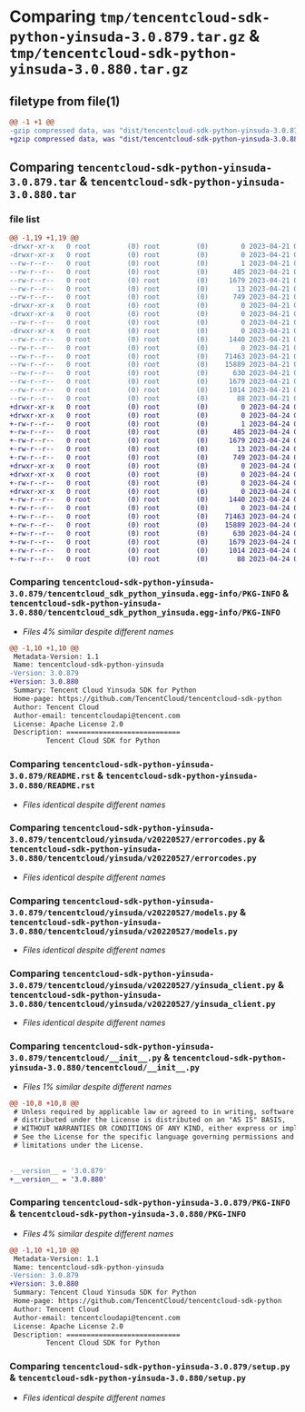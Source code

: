 # Comparing `tmp/tencentcloud-sdk-python-yinsuda-3.0.879.tar.gz` & `tmp/tencentcloud-sdk-python-yinsuda-3.0.880.tar.gz`

## filetype from file(1)

```diff
@@ -1 +1 @@
-gzip compressed data, was "dist/tencentcloud-sdk-python-yinsuda-3.0.879.tar", last modified: Fri Apr 21 01:10:19 2023, max compression
+gzip compressed data, was "dist/tencentcloud-sdk-python-yinsuda-3.0.880.tar", last modified: Mon Apr 24 03:49:56 2023, max compression
```

## Comparing `tencentcloud-sdk-python-yinsuda-3.0.879.tar` & `tencentcloud-sdk-python-yinsuda-3.0.880.tar`

### file list

```diff
@@ -1,19 +1,19 @@
-drwxr-xr-x   0 root         (0) root         (0)        0 2023-04-21 01:10:19.000000 tencentcloud-sdk-python-yinsuda-3.0.879/
-drwxr-xr-x   0 root         (0) root         (0)        0 2023-04-21 01:10:19.000000 tencentcloud-sdk-python-yinsuda-3.0.879/tencentcloud_sdk_python_yinsuda.egg-info/
--rw-r--r--   0 root         (0) root         (0)        1 2023-04-21 01:10:19.000000 tencentcloud-sdk-python-yinsuda-3.0.879/tencentcloud_sdk_python_yinsuda.egg-info/dependency_links.txt
--rw-r--r--   0 root         (0) root         (0)      485 2023-04-21 01:10:19.000000 tencentcloud-sdk-python-yinsuda-3.0.879/tencentcloud_sdk_python_yinsuda.egg-info/SOURCES.txt
--rw-r--r--   0 root         (0) root         (0)     1679 2023-04-21 01:10:19.000000 tencentcloud-sdk-python-yinsuda-3.0.879/tencentcloud_sdk_python_yinsuda.egg-info/PKG-INFO
--rw-r--r--   0 root         (0) root         (0)       13 2023-04-21 01:10:19.000000 tencentcloud-sdk-python-yinsuda-3.0.879/tencentcloud_sdk_python_yinsuda.egg-info/top_level.txt
--rw-r--r--   0 root         (0) root         (0)      749 2023-04-21 01:10:19.000000 tencentcloud-sdk-python-yinsuda-3.0.879/README.rst
-drwxr-xr-x   0 root         (0) root         (0)        0 2023-04-21 01:10:19.000000 tencentcloud-sdk-python-yinsuda-3.0.879/tencentcloud/
-drwxr-xr-x   0 root         (0) root         (0)        0 2023-04-21 01:10:19.000000 tencentcloud-sdk-python-yinsuda-3.0.879/tencentcloud/yinsuda/
--rw-r--r--   0 root         (0) root         (0)        0 2023-04-21 01:10:19.000000 tencentcloud-sdk-python-yinsuda-3.0.879/tencentcloud/yinsuda/__init__.py
-drwxr-xr-x   0 root         (0) root         (0)        0 2023-04-21 01:10:19.000000 tencentcloud-sdk-python-yinsuda-3.0.879/tencentcloud/yinsuda/v20220527/
--rw-r--r--   0 root         (0) root         (0)     1440 2023-04-21 01:10:19.000000 tencentcloud-sdk-python-yinsuda-3.0.879/tencentcloud/yinsuda/v20220527/errorcodes.py
--rw-r--r--   0 root         (0) root         (0)        0 2023-04-21 01:10:19.000000 tencentcloud-sdk-python-yinsuda-3.0.879/tencentcloud/yinsuda/v20220527/__init__.py
--rw-r--r--   0 root         (0) root         (0)    71463 2023-04-21 01:10:19.000000 tencentcloud-sdk-python-yinsuda-3.0.879/tencentcloud/yinsuda/v20220527/models.py
--rw-r--r--   0 root         (0) root         (0)    15889 2023-04-21 01:10:19.000000 tencentcloud-sdk-python-yinsuda-3.0.879/tencentcloud/yinsuda/v20220527/yinsuda_client.py
--rw-r--r--   0 root         (0) root         (0)      630 2023-04-21 01:10:19.000000 tencentcloud-sdk-python-yinsuda-3.0.879/tencentcloud/__init__.py
--rw-r--r--   0 root         (0) root         (0)     1679 2023-04-21 01:10:19.000000 tencentcloud-sdk-python-yinsuda-3.0.879/PKG-INFO
--rw-r--r--   0 root         (0) root         (0)     1014 2023-04-21 01:10:19.000000 tencentcloud-sdk-python-yinsuda-3.0.879/setup.py
--rw-r--r--   0 root         (0) root         (0)       88 2023-04-21 01:10:19.000000 tencentcloud-sdk-python-yinsuda-3.0.879/setup.cfg
+drwxr-xr-x   0 root         (0) root         (0)        0 2023-04-24 03:49:56.000000 tencentcloud-sdk-python-yinsuda-3.0.880/
+drwxr-xr-x   0 root         (0) root         (0)        0 2023-04-24 03:49:56.000000 tencentcloud-sdk-python-yinsuda-3.0.880/tencentcloud_sdk_python_yinsuda.egg-info/
+-rw-r--r--   0 root         (0) root         (0)        1 2023-04-24 03:49:56.000000 tencentcloud-sdk-python-yinsuda-3.0.880/tencentcloud_sdk_python_yinsuda.egg-info/dependency_links.txt
+-rw-r--r--   0 root         (0) root         (0)      485 2023-04-24 03:49:56.000000 tencentcloud-sdk-python-yinsuda-3.0.880/tencentcloud_sdk_python_yinsuda.egg-info/SOURCES.txt
+-rw-r--r--   0 root         (0) root         (0)     1679 2023-04-24 03:49:56.000000 tencentcloud-sdk-python-yinsuda-3.0.880/tencentcloud_sdk_python_yinsuda.egg-info/PKG-INFO
+-rw-r--r--   0 root         (0) root         (0)       13 2023-04-24 03:49:56.000000 tencentcloud-sdk-python-yinsuda-3.0.880/tencentcloud_sdk_python_yinsuda.egg-info/top_level.txt
+-rw-r--r--   0 root         (0) root         (0)      749 2023-04-24 03:49:56.000000 tencentcloud-sdk-python-yinsuda-3.0.880/README.rst
+drwxr-xr-x   0 root         (0) root         (0)        0 2023-04-24 03:49:56.000000 tencentcloud-sdk-python-yinsuda-3.0.880/tencentcloud/
+drwxr-xr-x   0 root         (0) root         (0)        0 2023-04-24 03:49:56.000000 tencentcloud-sdk-python-yinsuda-3.0.880/tencentcloud/yinsuda/
+-rw-r--r--   0 root         (0) root         (0)        0 2023-04-24 03:49:56.000000 tencentcloud-sdk-python-yinsuda-3.0.880/tencentcloud/yinsuda/__init__.py
+drwxr-xr-x   0 root         (0) root         (0)        0 2023-04-24 03:49:56.000000 tencentcloud-sdk-python-yinsuda-3.0.880/tencentcloud/yinsuda/v20220527/
+-rw-r--r--   0 root         (0) root         (0)     1440 2023-04-24 03:49:56.000000 tencentcloud-sdk-python-yinsuda-3.0.880/tencentcloud/yinsuda/v20220527/errorcodes.py
+-rw-r--r--   0 root         (0) root         (0)        0 2023-04-24 03:49:56.000000 tencentcloud-sdk-python-yinsuda-3.0.880/tencentcloud/yinsuda/v20220527/__init__.py
+-rw-r--r--   0 root         (0) root         (0)    71463 2023-04-24 03:49:56.000000 tencentcloud-sdk-python-yinsuda-3.0.880/tencentcloud/yinsuda/v20220527/models.py
+-rw-r--r--   0 root         (0) root         (0)    15889 2023-04-24 03:49:56.000000 tencentcloud-sdk-python-yinsuda-3.0.880/tencentcloud/yinsuda/v20220527/yinsuda_client.py
+-rw-r--r--   0 root         (0) root         (0)      630 2023-04-24 03:49:56.000000 tencentcloud-sdk-python-yinsuda-3.0.880/tencentcloud/__init__.py
+-rw-r--r--   0 root         (0) root         (0)     1679 2023-04-24 03:49:56.000000 tencentcloud-sdk-python-yinsuda-3.0.880/PKG-INFO
+-rw-r--r--   0 root         (0) root         (0)     1014 2023-04-24 03:49:56.000000 tencentcloud-sdk-python-yinsuda-3.0.880/setup.py
+-rw-r--r--   0 root         (0) root         (0)       88 2023-04-24 03:49:56.000000 tencentcloud-sdk-python-yinsuda-3.0.880/setup.cfg
```

### Comparing `tencentcloud-sdk-python-yinsuda-3.0.879/tencentcloud_sdk_python_yinsuda.egg-info/PKG-INFO` & `tencentcloud-sdk-python-yinsuda-3.0.880/tencentcloud_sdk_python_yinsuda.egg-info/PKG-INFO`

 * *Files 4% similar despite different names*

```diff
@@ -1,10 +1,10 @@
 Metadata-Version: 1.1
 Name: tencentcloud-sdk-python-yinsuda
-Version: 3.0.879
+Version: 3.0.880
 Summary: Tencent Cloud Yinsuda SDK for Python
 Home-page: https://github.com/TencentCloud/tencentcloud-sdk-python
 Author: Tencent Cloud
 Author-email: tencentcloudapi@tencent.com
 License: Apache License 2.0
 Description: ============================
         Tencent Cloud SDK for Python
```

### Comparing `tencentcloud-sdk-python-yinsuda-3.0.879/README.rst` & `tencentcloud-sdk-python-yinsuda-3.0.880/README.rst`

 * *Files identical despite different names*

### Comparing `tencentcloud-sdk-python-yinsuda-3.0.879/tencentcloud/yinsuda/v20220527/errorcodes.py` & `tencentcloud-sdk-python-yinsuda-3.0.880/tencentcloud/yinsuda/v20220527/errorcodes.py`

 * *Files identical despite different names*

### Comparing `tencentcloud-sdk-python-yinsuda-3.0.879/tencentcloud/yinsuda/v20220527/models.py` & `tencentcloud-sdk-python-yinsuda-3.0.880/tencentcloud/yinsuda/v20220527/models.py`

 * *Files identical despite different names*

### Comparing `tencentcloud-sdk-python-yinsuda-3.0.879/tencentcloud/yinsuda/v20220527/yinsuda_client.py` & `tencentcloud-sdk-python-yinsuda-3.0.880/tencentcloud/yinsuda/v20220527/yinsuda_client.py`

 * *Files identical despite different names*

### Comparing `tencentcloud-sdk-python-yinsuda-3.0.879/tencentcloud/__init__.py` & `tencentcloud-sdk-python-yinsuda-3.0.880/tencentcloud/__init__.py`

 * *Files 1% similar despite different names*

```diff
@@ -10,8 +10,8 @@
 # Unless required by applicable law or agreed to in writing, software
 # distributed under the License is distributed on an "AS IS" BASIS,
 # WITHOUT WARRANTIES OR CONDITIONS OF ANY KIND, either express or implied.
 # See the License for the specific language governing permissions and
 # limitations under the License.
 
 
-__version__ = '3.0.879'
+__version__ = '3.0.880'
```

### Comparing `tencentcloud-sdk-python-yinsuda-3.0.879/PKG-INFO` & `tencentcloud-sdk-python-yinsuda-3.0.880/PKG-INFO`

 * *Files 4% similar despite different names*

```diff
@@ -1,10 +1,10 @@
 Metadata-Version: 1.1
 Name: tencentcloud-sdk-python-yinsuda
-Version: 3.0.879
+Version: 3.0.880
 Summary: Tencent Cloud Yinsuda SDK for Python
 Home-page: https://github.com/TencentCloud/tencentcloud-sdk-python
 Author: Tencent Cloud
 Author-email: tencentcloudapi@tencent.com
 License: Apache License 2.0
 Description: ============================
         Tencent Cloud SDK for Python
```

### Comparing `tencentcloud-sdk-python-yinsuda-3.0.879/setup.py` & `tencentcloud-sdk-python-yinsuda-3.0.880/setup.py`

 * *Files identical despite different names*

